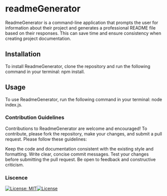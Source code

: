 # readmeGenerator
ReadmeGenerator is a command-line application that prompts the user for information about their project and generates a professional README file based on their responses. This can save time and ensure consistency when creating project documentation.

## Installation
To install ReadmeGenerator, clone the repository and run the following command in your terminal: npm install.

## Usage
To use ReadmeGenerator, run the following command in your terminal: node index.js.

### Contribution Guidelines
Contributions to ReadmeGenerator are welcome and encouraged! To contribute, please fork the repository, make your changes, and submit a pull request. Please follow these guidelines:

Keep the code and documentation consistent with the existing style and formatting.
Write clear, concise commit messages.
Test your changes before submitting the pull request.
Be open to feedback and constructive criticism.

### Liscence
[![License: MIT](https://img.shields.io/badge/License-MIT-yellow.svg)](https://opensource.org/licenses/MIT)[![License](https://img.shields.io/badge/License-Apache_2.0-blue.svg)](https://opensource.org/licenses/Apache-2.0)


